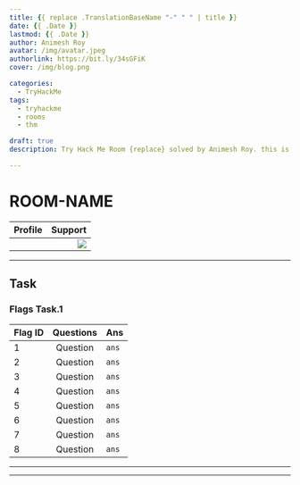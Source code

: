 ```yaml
---
title: {{ replace .TranslationBaseName "-" " " | title }}
date: {{ .Date }}
lastmod: {{ .Date }}
author: Animesh Roy
avatar: /img/avatar.jpeg
authorlink: https://bit.ly/34sGFiK
cover: /img/blog.png

categories:
  - TryHackMe
tags:
  - tryhackme
  - rooms
  - thm

draft: true
description: Try Hack Me Room {replace} solved by Animesh Roy. this is a walkthough. read more...

---
```

# ROOM-NAME

|Profile|Support|
|:-----|-----:|
|<script src="https://tryhackme.com/badge/434937"></script>|<a href="https://www.buymeacoffee.com/anir0y"><img src="https://img.buymeacoffee.com/button-api/?text=Cheers!!!&emoji=🍺&slug=anir0y&button_colour=BD5FFF&font_colour=ffffff&font_family=Lato&outline_colour=000000&coffee_colour=FFDD00"></a>|

<!-- Amazon Ads-->

<script type="text/javascript" language="javascript">
      var aax_size='300x250';
      var aax_pubname = 'anir0y-21';
      var aax_src='302';
    </script>
<script type="text/javascript" language="javascript" src="https://c.amazon-adsystem.com/aax2/assoc.js"></script>
<!-- Amazon Ads-->
---

## Task 

### Flags Task.1
|Flag ID|Questions|Ans|
|-|:---:|:---|
|1|Question|`ans`|
|2|Question|`ans`|
|3|Question|`ans`|
|4|Question|`ans`|
|5|Question|`ans`|
|6|Question|`ans`|
|7|Question|`ans`|
|8|Question|`ans`|








---
<!-- ## Task 

### Flags Task.1
|Flag ID|Questions|Ans|
|-|:---:|:---|
|1|Question|`ans`|
|2|Question|`ans`|
|3|Question|`ans`|
|4|Question|`ans`|
|5|Question|`ans`|
|6|Question|`ans`|
|7|Question|`ans`|
|8|Question|`ans`|

### Flag-x.x
> 
>
>

ans:

![]()

-->


<!-- Amazon Ads-->

<script type="text/javascript" language="javascript">
      var aax_size='300x250';
      var aax_pubname = 'anir0y-21';
      var aax_src='302';
    </script>
<script type="text/javascript" language="javascript" src="https://c.amazon-adsystem.com/aax2/assoc.js"></script>
<!-- Amazon Ads-->

---